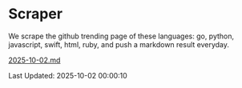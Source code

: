 # Scraper

We scrape the github trending page of these languages: go, python, javascript, swift, html, ruby, and push a markdown result everyday.

[2025-10-02.md](https://github.com/henson/Scraper/blob/master/2025-10-02.md)

Last Updated: 2025-10-02 00:00:10